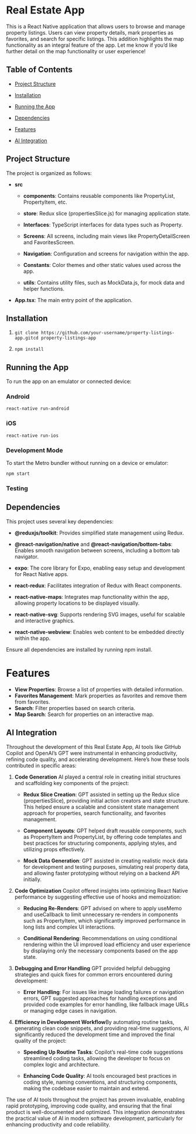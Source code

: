 Real Estate App
=====================

This is a React Native application that allows users to browse and manage property listings. Users can view property details, mark properties as favorites, and search for specific listings. This addition highlights the map functionality as an integral feature of the app. Let me know if you’d like further detail on the map functionality or user experience!

Table of Contents
-----------------

*   [Project Structure](#project-structure)
    
*   [Installation](#installation)
    
*   [Running the App](#running-the-app)
    
*   [Dependencies](#dependencies)
    
*   [Features](#features)
    
*   [AI Integration](#ai-integration)
    
    

Project Structure
-----------------

The project is organized as follows:

*   **src**
    
    *   **components**: Contains reusable components like PropertyList, PropertyItem, etc.
        
    *   **store**: Redux slice (propertiesSlice.js) for managing application state.
        
    *   **Interfaces**: TypeScript interfaces for data types such as Property.
        
    *   **Screens**: All screens, including main views like PropertyDetailScreen and FavoritesScreen.
        
    *   **Navigation**: Configuration and screens for navigation within the app.
        
    *   **Constants**: Color themes and other static values used across the app.
        
    *   **utils**: Contains utility files, such as MockData.js, for mock data and helper functions.
        
*   **App.tsx**: The main entry point of the application.
    

Installation 
------------

1.  ```git clone https://github.com/your-username/property-listings-app.gitcd property-listings-app ```
    
2.  ```npm install```
    
    

Running the App
---------------

To run the app on an emulator or connected device:

### Android
` react-native run-android   `

### iOS

`react-native run-ios   `

### Development Mode

To start the Metro bundler without running on a device or emulator:

`npm start`

### Testing

Dependencies
------------

This project uses several key dependencies:

*   **@reduxjs/toolkit**: Provides simplified state management using Redux.
    
*   **@react-navigation/native** and **@react-navigation/bottom-tabs**: Enables smooth navigation between screens, including a bottom tab navigator.
    
*   **expo**: The core library for Expo, enabling easy setup and development for React Native apps.
    
*   **react-redux**: Facilitates integration of Redux with React components.
    
*   **react-native-maps**: Integrates map functionality within the app, allowing property locations to be displayed visually.
    
*   **react-native-svg**: Supports rendering SVG images, useful for scalable and interactive graphics.
    
*   **react-native-webview**: Enables web content to be embedded directly within the app.
    

Ensure all dependencies are installed by running npm install.

# Features

- **View Properties**: Browse a list of properties with detailed information.
- **Favorites Management**: Mark properties as favorites and remove them from favorites.
- **Search**: Filter properties based on search criteria.
- **Map Search**: Search for properties on an interactive map.
    

AI Integration
--------------

Throughout the development of this Real Estate App, AI tools like GitHub Copilot and OpenAI’s GPT were instrumental in enhancing productivity, refining code quality, and accelerating development. Here’s how these tools contributed in specific areas:

1.  **Code Generation** AI played a central role in creating initial structures and scaffolding key components of the project:
    
    *   **Redux Slice Creation**: GPT assisted in setting up the Redux slice (propertiesSlice), providing initial action creators and state structure. This helped ensure a scalable and consistent state management approach for properties, search functionality, and favorites management.
        
    *   **Component Layouts**: GPT helped draft reusable components, such as PropertyItem and PropertyList, by offering code templates and best practices for structuring components, applying styles, and utilizing props effectively.
        
    *   **Mock Data Generation**: GPT assisted in creating realistic mock data for development and testing purposes, simulating real property data, and allowing faster prototyping without relying on a backend API initially.
        
2.  **Code Optimization** Copilot offered insights into optimizing React Native performance by suggesting effective use of hooks and memoization:
    
    *   **Reducing Re-Renders**: GPT advised on where to apply useMemo and useCallback to limit unnecessary re-renders in components such as PropertyItem, which significantly improved performance in long lists and complex UI interactions.
        
    *   **Conditional Rendering**: Recommendations on using conditional rendering within the UI improved load efficiency and user experience by displaying only the necessary components based on the app state.
        
3.  **Debugging and Error Handling** GPT provided helpful debugging strategies and quick fixes for common errors encountered during development:
    
    *   **Error Handling**: For issues like image loading failures or navigation errors, GPT suggested approaches for handling exceptions and provided code examples for error handling, like fallback image URLs or managing edge cases in navigation.

        
        
5.  **Efficiency in Development Workflow**By automating routine tasks, generating clean code snippets, and providing real-time suggestions, AI significantly reduced the development time and improved the final quality of the project:
    
    *   **Speeding Up Routine Tasks**: Copilot’s real-time code suggestions streamlined coding tasks, allowing the developer to focus on complex logic and architecture.
        
    *   **Enhancing Code Quality**: AI tools encouraged best practices in coding style, naming conventions, and structuring components, making the codebase easier to maintain and extend.
        

The use of AI tools throughout the project has proven invaluable, enabling rapid prototyping, improving code quality, and ensuring that the final product is well-documented and optimized. This integration demonstrates the practical value of AI in modern software development, particularly for enhancing productivity and code reliability.


